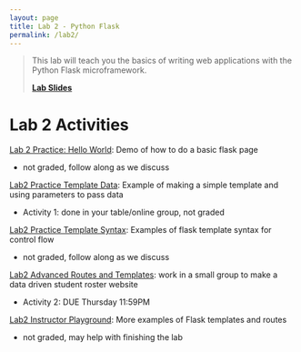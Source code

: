```yaml
---
layout: page
title: Lab 2 - Python Flask
permalink: /lab2/
---
```


> This lab will teach you the basics of writing web applications with the Python Flask microframework.
>
> **[Lab Slides](/lab2/lab-2.pdf)**


# Lab 2 Activities
[Lab 2 Practice: Hello World](https://replit.com/team/gwucs2541sp23/Lab2-Practice-Flask-Basics): Demo of how to do a basic flask page
  - not graded, follow along as we discuss

[Lab2 Practice Template Data](https://replit.com/team/gwucs2541sp23/Lab2-Practice-Template-Data): Example of making a simple template and using parameters to pass data
  - Activity 1: done in your table/online group, not graded

[Lab2 Practice Template Syntax](https://replit.com/team/gwucs2541sp23/Lab-2-Practice-Template-Syntax): Examples of flask template syntax for control flow
  - not graded, follow along as we discuss

[Lab2 Advanced Routes and Templates](https://replit.com/team/gwucs2541sp23/Lab2-Advanced-Routes-and-Templates): work in a small group to make a data driven student roster website
  - Activity 2: DUE Thursday 11:59PM

[Lab2 Instructor Playground](https://replit.com/team/gwucs2541sp23/Lab2-instructor-playground): More examples of Flask templates and routes
  - not graded, may help with finishing the lab
